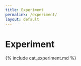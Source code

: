```yaml
---
title: Experiment
permalink: /experiment/
layout: default
---
```


# Experiment

{% include cat_experiment.md %}
